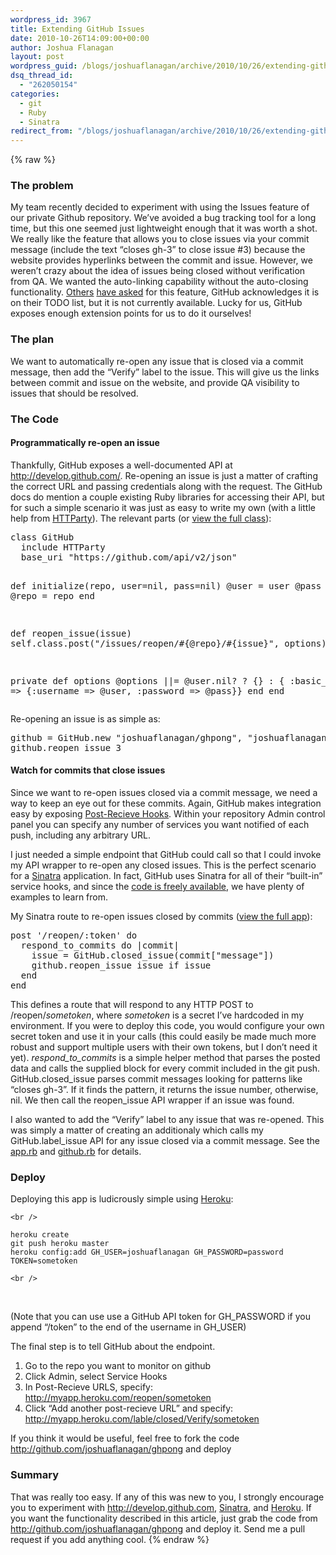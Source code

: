 ```yaml
---
wordpress_id: 3967
title: Extending GitHub Issues
date: 2010-10-26T14:09:00+00:00
author: Joshua Flanagan
layout: post
wordpress_guid: /blogs/joshuaflanagan/archive/2010/10/26/extending-github-issues.aspx
dsq_thread_id:
  - "262050154"
categories:
  - git
  - Ruby
  - Sinatra
redirect_from: "/blogs/joshuaflanagan/archive/2010/10/26/extending-github-issues.aspx/"
---
```

{% raw %}
### The problem

My team recently decided to experiment with using the Issues feature of our private Github repository. We&rsquo;ve avoided a bug tracking tool for a long time, but this one seemed just lightweight enough that it was worth a shot. We really like the feature that allows you to close issues via your commit message (include the text &ldquo;closes gh-3&rdquo; to close issue #3) because the website provides hyperlinks between the commit and issue. However, we weren&rsquo;t crazy about the idea of issues being closed without verification from QA. We wanted the auto-linking capability without the auto-closing functionality. <a href="http://support.github.com/discussions/feature-requests/562-show-related-commits-in-issue-tracker-also-not-only-close-but-also-comment-on-issue-from-commit" target="_blank">Others</a> <a href="http://support.github.com/discussions/issues-issues/155-specifying-issue-number-at-commit-message" target="_blank">have asked</a> for this feature, GitHub acknowledges it is on their TODO list, but it is not currently available. Lucky for us, GitHub exposes enough extension points for us to do it ourselves!

### The plan

We want to automatically re-open any issue that is closed via a commit message, then add the &ldquo;Verify&rdquo; label to the issue. This will give us the links between commit and issue on the website, and provide QA visibility to issues that should be resolved.

### The Code

#### Programmatically re-open an issue

Thankfully, GitHub exposes a well-documented API at <http://develop.github.com/>. Re-opening an issue is just a matter of crafting the correct URL and passing credentials along with the request. The GitHub docs do mention a couple existing Ruby libraries for accessing their API, but for such a simple scenario it was just as easy to write my own (with a little help from <a href="http://railstips.org/blog/archives/2008/07/29/it-s-an-httparty-and-everyone-is-invited/" target="_blank">HTTParty</a>). The relevant parts (or <a href="http://github.com/joshuaflanagan/ghpong/blob/master/github.rb" target="_blank">view the full class</a>):

<div style="padding-bottom: 0px;margin: 0px;padding-left: 0px;padding-right: 0px;float: none;padding-top: 0px" class="wlWriterEditableSmartContent">
  <pre>class GitHub
  include HTTParty
  base_uri "https://github.com/api/v2/json"

  def initialize(repo, user=nil, pass=nil)
    @user = user
    @pass = pass
    @repo = repo
  end

  def reopen_issue(issue)
    self.class.post("/issues/reopen/#{@repo}/#{issue}", options)
  end

  private
    def options
      @options ||= @user.nil? ? {} : { :basic_auth =&gt; {:username =&gt; @user, :password =&gt; @pass}}
    end
end</pre>
</div>

Re-opening an issue is as simple as:

<div style="padding-bottom: 0px;margin: 0px;padding-left: 0px;padding-right: 0px;float: none;padding-top: 0px" class="wlWriterEditableSmartContent">
  <pre>github = GitHub.new "joshuaflanagan/ghpong", "joshuaflanagan", "password"
github.reopen_issue 3</pre>
</div>

#### Watch for commits that close issues

Since we want to re-open issues closed via a commit message, we need a way to keep an eye out for these commits. Again, GitHub makes integration easy by exposing <a href="http://help.github.com/post-receive-hooks/" target="_blank">Post-Recieve Hooks</a>. Within your repository Admin control panel you can specify any number of services you want notified of each push, including any arbitrary URL.

I just needed a simple endpoint that GitHub could call so that I could invoke my API wrapper to re-open any closed issues. This is the perfect scenario for a <a href="http://www.sinatrarb.com/" target="_blank">Sinatra</a> application. In fact, GitHub uses Sinatra for all of their &ldquo;built-in&rdquo; service hooks, and since the <a href="http://github.com/github/github-services" target="_blank">code is freely available</a>, we have plenty of examples to learn from.

My Sinatra route to re-open issues closed by commits (<a href="http://github.com/joshuaflanagan/ghpong/blob/master/app.rb" target="_blank">view the full app</a>):

<div style="padding-bottom: 0px;margin: 0px;padding-left: 0px;padding-right: 0px;float: none;padding-top: 0px" class="wlWriterEditableSmartContent">
  <pre>post '/reopen/:token' do
  respond_to_commits do |commit|
    issue = GitHub.closed_issue(commit["message"])
    github.reopen_issue issue if issue
  end
end</pre>
</div>

This defines a route that will respond to any HTTP POST to /reopen/_sometoken_, where _sometoken_ is a secret I&rsquo;ve hardcoded in my environment. If you were to deploy this code, you would configure your own secret token and use it in your calls (this could easily be made much more robust and support multiple users with their own tokens, but I don&rsquo;t need it yet). _respond\_to\_commits_ is a simple helper method that parses the posted data and calls the supplied block for every commit included in the git push. GitHub.closed\_issue parses commit messages looking for patterns like &ldquo;closes gh-3&rdquo;. If it finds the pattern, it returns the issue number, otherwise, nil. We then call the reopen\_issue API wrapper if an issue was found.

I also wanted to add the &ldquo;Verify&rdquo; label to any issue that was re-opened. This was simply a matter of creating an additionaly which calls my GitHub.label_issue API for any issue closed via a commit message. See the <a href="http://github.com/joshuaflanagan/ghpong/blob/master/app.rb" target="_blank">app.rb</a> and <a href="http://github.com/joshuaflanagan/ghpong/blob/master/github.rb" target="_blank">github.rb</a> for details.

### Deploy

Deploying this app is ludicrously simple using <a href="http://heroku.com/" target="_blank">Heroku</a>:

`<br />
` 

    heroku create
    git push heroku master 
    heroku config:add GH_USER=joshuaflanagan GH_PASSWORD=password TOKEN=sometoken 

`<br />
` 

&nbsp;

(Note that you can use use a GitHub API token for GH\_PASSWORD if you append &ldquo;/token&rdquo; to the end of the username in GH\_USER)

The final step is to tell GitHub about the endpoint.

  1. Go to the repo you want to monitor on github 
  2. Click Admin, select Service Hooks 
  3. In Post-Recieve URLS, specify: <http://myapp.heroku.com/reopen/sometoken> 
  4. Click &ldquo;Add another post-recieve URL&rdquo; and specify: <http://myapp.heroku.com/lable/closed/Verify/sometoken> 

If you think it would be useful, feel free to fork the code <http://github.com/joshuaflanagan/ghpong> and deploy

### Summary

That was really too easy. If any of this was new to you, I strongly encourage you to experiment with <http://develop.github.com>, <a href="http://www.sinatrarb.com/intro" target="_blank">Sinatra</a>, and <a href="http://heroku.com/" target="_blank">Heroku</a>. If you want the functionality described in this article, just grab the code from <http://github.com/joshuaflanagan/ghpong> and deploy it. Send me a pull request if you add anything cool.
{% endraw %}

